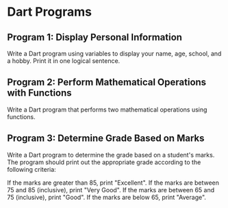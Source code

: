 # Dart Programs
<h2><b>Program 1: Display Personal Information</b></h2>
Write a Dart program using variables to display your name, age, school, and a hobby. Print it in one logical sentence.

<h2><b>Program 2: Perform Mathematical Operations with Functions</b></h2>
Write a Dart program that performs two mathematical operations using functions.

<h2><b>Program 3: Determine Grade Based on Marks</b></h2>
Write a Dart program to determine the grade based on a student's marks. The program should print out the appropriate grade according to the following criteria:

If the marks are greater than 85, print "Excellent".
If the marks are between 75 and 85 (inclusive), print "Very Good".
If the marks are between 65 and 75 (inclusive), print "Good".
If the marks are below 65, print "Average".
